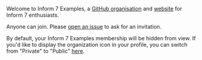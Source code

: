 

Welcome to Inform 7 Examples, a [GitHub organisation](https://github.com/I7-Examples) and [website](https://i7-examples.github.io/) for Inform 7 enthusiasts.

Anyone can join. Please [open an issue](https://github.com/I7-Examples/.github/issues/new) to ask for an invitation.

By default, your Inform 7 Examples membership will be hidden from view. If you'd like to display the organization icon in your profile, you can switch from "Private" to "Public" [here](https://github.com/orgs/I7-Examples/people).

